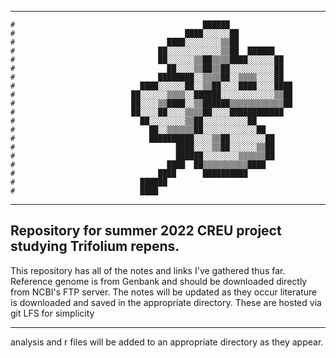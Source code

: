 ***
```
#                                          ██████
#                                      ████░░░░░░██
#                                  ████░░░░░░░░▒▒██
#                                ██░░░░░░░░░░░░▒▒██  ██████
#                                ██░░░░░░▒▒██▒▒▒▒████░░░░░░██
#                                  ██░░░░▒▒██▒▒██░░░░░░░░░░██
#                                ████████░░▒▒▒▒██░░▒▒▒▒░░░░██
#                            ████░░░░░░██░░▒▒██░░░░████░░░░████
#                          ██░░░░░░▒▒▒▒░░██████░░░░░░░░░░░░▒▒██
#                          ██░░░░▒▒████░░▒▒██████▒▒▒▒▒▒▒▒▒▒▒▒██
#                          ██░░░░██░░░░▒▒▒▒██░░░░████████████
#                            ██░░░░░░░░▒▒██░░░░░░░░░░██
#                              ██░░▒▒▒▒▒▒██░░░░░░░░░░░░██
#                              ██████████░░░░▒▒██░░░░░░░░██
#                                    ████░░░░▒▒██░░░░░░▒▒██
#                                    ██████░░░░░░░░▒▒▒▒▒▒██
#                                  ████  ██▒▒▒▒▒▒▒▒▒▒████
#                                ████      ██████████
#                            ██████
#                            ████
```
***
## Repository for summer 2022 CREU project studying Trifolium repens.
This repository has all of the notes and links I've gathered thus far. Reference genome is from Genbank
and should be downloaded directly from NCBI's FTP server. The notes will be updated as they occur
literature is downloaded and saved in the appropriate directory. These are hosted via git LFS for simplicity
***
analysis and r files will be added to an appropriate directory as they appear.

